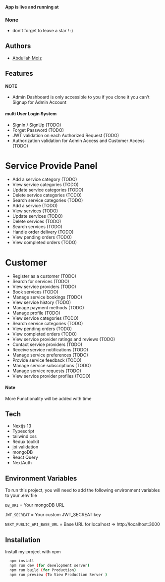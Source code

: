 #### App is live and running at 

### None


 - don't forget to leave a star ! :)

## Authors

- [Abdullah Moiz](https://www.github.com/Abdullah-moiz)

## Features

#### NOTE
 - Admin Dashboard is only accessible to you if you clone it you can't Signup for Admin Account


#### multi User Login System
- SignIn / SignUp (TODO)
- Forget Password (TODO)
- JWT validation on each Authorized Request (TODO)
- Authorization validation for Admin Access and Customer Access (TODO)

# Service Provide Panel
- Add a service category (TODO)
- View service categories (TODO)
- Update service categories (TODO)
- Delete service categories (TODO)
- Search service categories (TODO)
- Add a service (TODO)
- View services (TODO)
- Update services (TODO)
- Delete services (TODO)
- Search services (TODO)
- Handle order delivery (TODO)
- View pending orders (TODO)
- View completed orders (TODO)

# Customer
- Register as a customer (TODO)
- Search for services (TODO)
- View service providers (TODO)
- Book services (TODO)
- Manage service bookings (TODO)
- View service history (TODO)
- Manage payment methods  (TODO)
- Manage profile (TODO)
- View service categories (TODO)
- Search service categories (TODO)
- View pending orders (TODO)
- View completed orders (TODO)
- View service provider ratings and reviews (TODO)
- Contact service providers (TODO)
- Receive service notifications (TODO)
- Manage service preferences (TODO)
- Provide service feedback (TODO)
- Manage service subscriptions (TODO)
- Manage service requests (TODO)
- View service provider profiles (TODO)

#### Note 
More Functionality will be added with time



## Tech
- Nextjs 13
- Typescript
- tailwind css
- Redux toolkit
- joi validation
- mongoDB
- React Query
- NextAuth

## Environment Variables

To run this project, you will need to add the following environment variables to your .env file

`DB_URI` = Your mongoDB URL

`JWT_SECREAT` = Your custom JWT_SECREAT key

`NEXT_PUBLIC_API_BASE_URL` =  Base URL for localhost  => http://localhost:3000


## Installation

Install my-project with npm

```bash
  npm install
  npm run dev (for development server)
  npm run build (for Production)
  npm run preview (To View Production Server )
```
